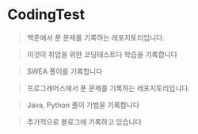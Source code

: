  # CodingTest

> 백준에서 푼 문제를 기록하는 레포지토리입니다.

> 이것이 취업을 위한 코딩테스트다 학습을 기록합니다

> SWEA 풀이를 기록합니다

> 프로그래머스에서 푼 문제를 기록하는 레포지토리입니다.

> Java, Python 풀이 기법을 기록합니다

> 추가적으로 블로그에 기록하고 있습니다
